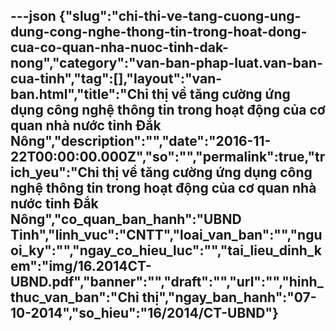 ---json
{"slug":"chi-thi-ve-tang-cuong-ung-dung-cong-nghe-thong-tin-trong-hoat-dong-cua-co-quan-nha-nuoc-tinh-dak-nong","category":"van-ban-phap-luat.van-ban-cua-tinh","tag":[],"layout":"van-ban.html","title":"Chỉ thị về tăng cường ứng dụng công nghệ thông tin trong hoạt động của cơ quan nhà nước tỉnh Đắk Nông","description":"","date":"2016-11-22T00:00:00.000Z","so":"","permalink":true,"trich_yeu":"Chỉ thị về tăng cường ứng dụng công nghệ thông tin trong hoạt động của cơ quan nhà nước tỉnh Đắk Nông","co_quan_ban_hanh":"UBND Tỉnh","linh_vuc":"CNTT","loai_van_ban":"","nguoi_ky":"","ngay_co_hieu_luc":"","tai_lieu_dinh_kem":"img/16.2014CT-UBND.pdf","banner":"","draft":"","url":"","hinh_thuc_van_ban":"Chỉ thị","ngay_ban_hanh":"07-10-2014","so_hieu":"16/2014/CT-UBND"}
---

